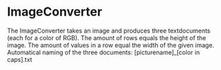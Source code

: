 # ImageConverter

The ImageConverter takes an image and produces three textdocuments (each for a color of RGB). The amount of rows equals the height of the image. The amount of values in a row equal the width of the given image. 
Automatical naming of the three documents: [picturename]\_[color in caps].txt
